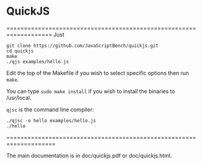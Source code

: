 # QuickJS

===================================================================
Just 
```
git clone https://github.com/JavaScriptBench/quickjs.git
cd quickjs
make
./qjs examples/hello.js
```
Edit the top of the Makefile if you wish to select specific options then run `make`.

You can type `sudo make install` if you wish to install the binaries to /usr/local.


`qjsc` is the command line compiler:
```
./qjsc -o hello examples/hello.js
./hello
```













====================================================================

The main documentation is in doc/quickjs.pdf or doc/quickjs.html.
